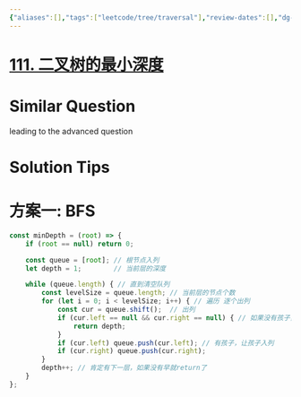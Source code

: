 ```yaml
---
{"aliases":[],"tags":["leetcode/tree/traversal"],"review-dates":[],"dg-publish":true,"difficulty":"easy","date-created":"2023-06-06-Tue, 3:35:41 pm","date-modified":"2023-06-06-Tue, 3:36:10 pm","permalink":"/programming/basic/leetcode/111. 二叉树的最小深度/","dgPassFrontmatter":true}
---
```



# [111. 二叉树的最小深度](https://leetcode.cn/problems/minimum-depth-of-binary-tree/)

# Similar Question

leading to the advanced question

# Solution Tips

# 方案一: BFS

```js
const minDepth = (root) => {
    if (root == null) return 0;

    const queue = [root]; // 根节点入列
    let depth = 1;        // 当前层的深度

    while (queue.length) { // 直到清空队列
        const levelSize = queue.length; // 当前层的节点个数
        for (let i = 0; i < levelSize; i++) { // 遍历 逐个出列
            const cur = queue.shift();  // 出列
            if (cur.left == null && cur.right == null) { // 如果没有孩子，直接返回所在层数
                return depth;
            }
            if (cur.left) queue.push(cur.left); // 有孩子，让孩子入列
            if (cur.right) queue.push(cur.right);
        }
        depth++; // 肯定有下一层，如果没有早就return了
    }
};
```
